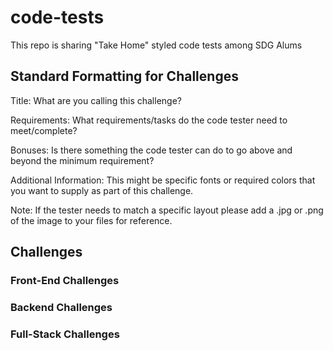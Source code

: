 # code-tests

This repo is sharing "Take Home" styled code tests among SDG Alums

## Standard Formatting for Challenges

Title: What are you calling this challenge?

Requirements:
What requirements/tasks do the code tester need to meet/complete?

Bonuses:
Is there something the code tester can do to go above and beyond the minimum requirement?

Additional Information:
This might be specific fonts or required colors that you want to supply as part of this challenge.

Note: If the tester needs to match a specific layout please add a .jpg or .png of the image to your files for reference.

## Challenges

### Front-End Challenges

### Backend Challenges

### Full-Stack Challenges
